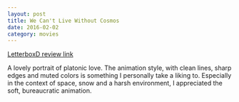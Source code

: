 ```yaml
---
layout: post
title: We Can't Live Without Cosmos 
date: 2016-02-02
category: movies
---
```

 
[LetterboxD review link](http://letterboxd.com/samarthbhaskar/film/we-cant-live-without-cosmos/)

 A lovely portrait of platonic love. The animation style, with clean lines, sharp edges and muted colors is something I personally take a liking to. Especially in the context of space, snow and a harsh environment, I appreciated the soft, bureaucratic animation. 

